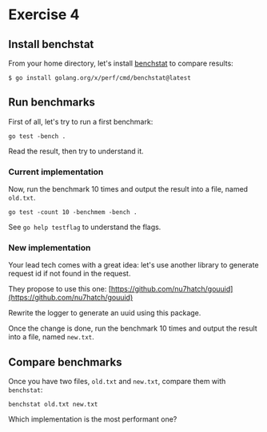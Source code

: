 # Exercise 4

## Install benchstat

From your home directory, let's install [benchstat](https://pkg.go.dev/golang.org/x/perf/cmd/benchstat) to compare results:

```
$ go install golang.org/x/perf/cmd/benchstat@latest
```

## Run benchmarks

First of all, let's try to run a first benchmark:

```
go test -bench .
```

Read the result, then try to understand it.

### Current implementation

Now, run the benchmark 10 times and output the result into a file, named `old.txt`.

```
go test -count 10 -benchmem -bench .
```

See `go help testflag` to understand the flags.

### New implementation

Your lead tech comes with a great idea: let's use another library to generate request id if not found in the request.

They propose to use this one: [https://github.com/nu7hatch/gouuid](https://github.com/nu7hatch/gouuid)

Rewrite the logger to generate an uuid using this package.

Once the change is done, run the benchmark 10 times and output the result into a file, named `new.txt`.

## Compare benchmarks

Once you have two files, `old.txt` and `new.txt`, compare them with `benchstat`:

```
benchstat old.txt new.txt
```

Which implementation is the most performant one?